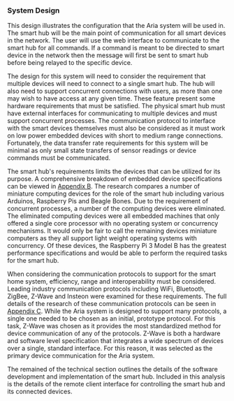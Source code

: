### System Design

<!-- INSERT IMAGE: ![][product-design] -->

This design illustrates the configuration that the Aria system will be used in. The smart hub will
be the main point of communication for all smart devices in the network. The user will use the
web interface to communicate to the smart hub for all commands. If a command is meant to be
directed to smart device in the network then the message will first be sent to smart hub before
being relayed to the specific device.

The design for this system will need to consider the requirement that multiple devices will need
to connect to a single smart hub. The hub will also need to support concurrent connections with
users, as more than one may wish to have access at any given time. These feature present some
hardware requirements that must be satisfied. The physical smart hub must have external interfaces
for communicating to multiple devices and must support concurrent processes. The communication
protocol to interface with the smart devices themselves must also be considered as it must
work on low power embedded devices with short to medium range connections. Fortunately, the
data transfer rate requirements for this system will be minimal as only small state transfers
of sensor readings or device commands must be communicated.

The smart hub's requirements limits the devices that can be utilized for its purpose. A
comprehensive breakdown of embedded device specifications can be viewed in [Appendix B](#B).
The research compares a number of miniature computing devices for the role of the smart hub
including various Arduinos, Raspberry Pis and Beagle Bones. Due to the requirement of concurrent
processes, a number of the computing devices were eliminated. The eliminated computing devices
were all embedded machines that only offered a single core processor with no operating system
or concurrency mechanisms. It would only be fair to call the remaining devices miniature
computers as they all support light weight operating systems with concurrency. Of these devices,
the Raspberry Pi 3 Model B has the greatest performance specifications and would be able to
perform the required tasks for the smart hub.

When considering the communication protocols to support for the smart home system, efficiency,
range and interoperability must be considered. Leading industry communication protocols
including WiFi, Bluetooth, ZigBee, Z-Wave and Insteon were examined for these requirements.
The full details of the research of these communication protocols can be seen in [Appendix C](#C).
While the Aria system is designed to support many protocols, a single one needed to be chosen
as an initial, prototype protocol. For this task, Z-Wave was chosen as it provides the most
standardized method for device communication of any of the protocols. Z-Wave is both a
hardware and software level specification that integrates a wide spectrum of devices over
a single, standard interface. For this reason, it was selected as the primary device
communication for the Aria system.

The remained of the technical section outlines the details of the software development and
implementation of the smart hub. Included in this analysis is the details of the remote client
interface for controlling the smart hub and its connected devices.




